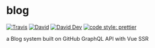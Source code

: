 # blog

[![Travis](https://img.shields.io/travis/JounQin/blog.svg)](https://travis-ci.org/JounQin/blog)
[![David](https://img.shields.io/david/JounQin/blog.svg)](https://david-dm.org/JounQin/blog)
[![David Dev](https://img.shields.io/david/dev/JounQin/blog.svg)](https://david-dm.org/JounQin/blog?type=dev)
[![code style: prettier](https://img.shields.io/badge/code_style-prettier-ff69b4.svg)](https://github.com/prettier/prettier)

a Blog system built on GitHub GraphQL API with Vue SSR
